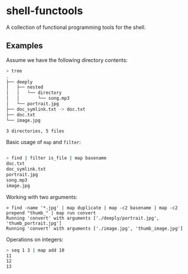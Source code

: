 # shell-functools

A collection of functional programming tools for the shell.

## Examples

Assume we have the following directory contents:
``` bash
> tree
.
├── deeply
│   ├── nested
│   │   └── directory
│   │       └── song.mp3
│   └── portrait.jpg
├── doc_symlink.txt -> doc.txt
├── doc.txt
└── image.jpg

3 directories, 5 files
```

Basic usage of `map` and `filter`:
``` bash

> find | filter is_file | map basename
doc.txt
doc_symlink.txt
portrait.jpg
song.mp3
image.jpg
```

Working with two arguments:
```
> find -name '*.jpg' | map duplicate | map -c2 basename | map -c2 prepend "thumb_" | map run convert
Running 'convert' with arguments ['./deeply/portrait.jpg', 'thumb_portrait.jpg']
Running 'convert' with arguments ['./image.jpg', 'thumb_image.jpg']
```


Operations on integers:
``` bash
> seq 1 3 | map add 10
11
12
13
```
